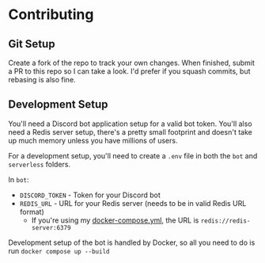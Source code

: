 # Contributing

## Git Setup

Create a fork of the repo to track your own changes. When finished, submit a PR to this repo so I can take a look.
I'd prefer if you squash commits, but rebasing is also fine.

## Development Setup

You'll need a Discord bot application setup for a valid bot token. You'll also need a Redis server setup, there's
a pretty small footprint and doesn't take up much memory unless you have millions of users.

For a development setup, you'll need to create a `.env` file in both the `bot` and `serverless` folders.

In `bot`:

 - `DISCORD_TOKEN` - Token for your Discord bot
 - `REDIS_URL` - URL for your Redis server (needs to be in valid Redis URL format)
   - If you're using my [docker-compose.yml](https://github.com/apwadkar/ex0bot/blob/master/docker-compose.yml), the URL is `redis://redis-server:6379`

Development setup of the bot is handled by Docker, so all you need to do is run `docker compose up --build`
